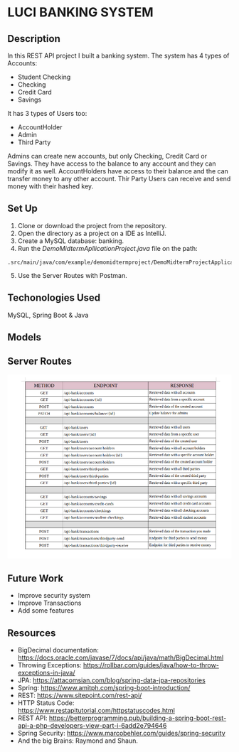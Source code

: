 # LUCI BANKING SYSTEM 

## Description
In this REST API project I built a banking system. The system has 4 types of Accounts:
- Student Checking
- Checking
- Credit Card
- Savings

It has 3 types of Users too:
- AccountHolder
- Admin
- Third Party

Admins can create new accounts, but only Checking, Credit Card or Savings. They have access to the balance to any account and they can modify it as well.
AccountHolders have access to their balance and the can transfer money to any other account.
Thir Party Users can receive and send money with their hashed key.

## Set Up
1. Clone or download the project from the repository.
2. Open the directory as a project on a IDE as IntelliJ.
3. Create a MySQL database: banking.
4. Run the *DemoMidtermApllicationProject.java* file on the path:

```
.src/main/java/com/example/demomidtermproject/DemoMidtermProjectApplication.java
```
5. Use the Server Routes with Postman.

## Techonologies Used
MySQL, Spring Boot & Java

## Models

## Server Routes
  <img src="https://github.com/Openbank-Java-Bootcamp/Luci-Midterm-Project/blob/c1083fd6ca210a4b8ae6fadbf522a9e557d1c6ea/endpoints.png">

## Future Work
- Improve security system
- Improve Transactions
- Add some features

## Resources
- BigDecimal documentation: https://docs.oracle.com/javase/7/docs/api/java/math/BigDecimal.html
- Throwing Exceptions: https://rollbar.com/guides/java/how-to-throw-exceptions-in-java/
- JPA: https://attacomsian.com/blog/spring-data-jpa-repositories
- Spring: https://www.amitph.com/spring-boot-introduction/
- REST: https://www.sitepoint.com/rest-api/
- HTTP Status Code: https://www.restapitutorial.com/httpstatuscodes.html
- REST API: https://betterprogramming.pub/building-a-spring-boot-rest-api-a-php-developers-view-part-i-6add2e794646
- Spring Security: https://www.marcobehler.com/guides/spring-security
- And the big Brains: Raymond and Shaun.


